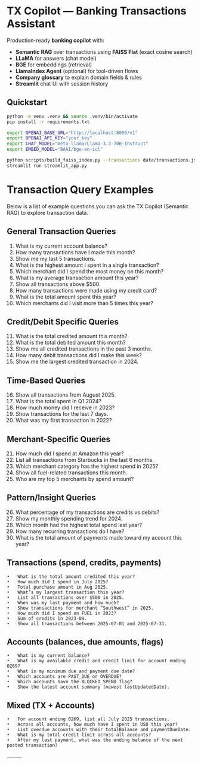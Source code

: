 # TX Copilot — Banking Transactions Assistant

Production-ready **banking copilot** with:
- **Semantic RAG** over transactions using **FAISS Flat** (exact cosine search)
- **LLaMA** for answers (chat model)
- **BGE** for embeddings (retrieval)
- **LlamaIndex Agent** (optional) for tool-driven flows
- **Company glossary** to explain domain fields & rules
- **Streamlit** chat UI with session history

## Quickstart

```bash
python -m venv .venv && source .venv/bin/activate
pip install -r requirements.txt

export OPENAI_BASE_URL="http://localhost:8000/v1"
export OPENAI_API_KEY="your_key"
export CHAT_MODEL="meta-llama/Llama-3.3-70B-Instruct"
export EMBED_MODEL="BAAI/bge-en-icl"

python scripts/build_faiss_index.py --transactions data/transactions.json
streamlit run streamlit_app.py
```

# Transaction Query Examples

Below is a list of example questions you can ask the TX Copilot (Semantic RAG) to explore transaction data.

## General Transaction Queries
1. What is my current account balance?
2. How many transactions have I made this month?
3. Show me my last 5 transactions.
4. What is the highest amount I spent in a single transaction?
5. Which merchant did I spend the most money on this month?
6. What is my average transaction amount this year?
7. Show all transactions above $500.
8. How many transactions were made using my credit card?
9. What is the total amount spent this year?
10. Which merchants did I visit more than 5 times this year?

## Credit/Debit Specific Queries
11. What is the total credited amount this month?
12. What is the total debited amount this month?
13. Show me all credited transactions in the past 3 months.
14. How many debit transactions did I make this week?
15. Show me the largest credited transaction in 2024.

## Time-Based Queries
16. Show all transactions from August 2025.
17. What is the total spent in Q1 2024?
18. How much money did I receive in 2023?
19. Show transactions for the last 7 days.
20. What was my first transaction in 2022?

## Merchant-Specific Queries
21. How much did I spend at Amazon this year?
22. List all transactions from Starbucks in the last 6 months.
23. Which merchant category has the highest spend in 2025?
24. Show all fuel-related transactions this month.
25. Who are my top 5 merchants by spend amount?

## Pattern/Insight Queries
26. What percentage of my transactions are credits vs debits?
27. Show my monthly spending trend for 2024.
28. Which month had the highest total spend last year?
29. How many recurring transactions do I have?
30. What is the total amount of payments made toward my account this year?

## Transactions (spend, credits, payments)
	•	What is the total amount credited this year?
	•	How much did I spend in July 2025?
	•	Total purchase amount in Aug 2025.
	•	What’s my largest transaction this year?
	•	List all transactions over $500 in 2025.
	•	When was my last payment and how much?
	•	Show transactions for merchant “Southwest” in 2025.
	•	How much did I spend on FUEL in 2023?
	•	Sum of credits in 2023-09.
	•	Show all transactions between 2025-07-01 and 2025-07-31.

## Accounts (balances, due amounts, flags)
	•	What is my current balance?
	•	What is my available credit and credit limit for account ending 0269?
	•	What is my minimum due and payment due date?
	•	Which accounts are PAST_DUE or OVERDUE?
	•	Which accounts have the BLOCKED_SPEND flag?
	•	Show the latest account summary (newest lastUpdatedDate).

## Mixed (TX + Accounts)
	•	For account ending 0269, list all July 2025 transactions.
	•	Across all accounts, how much have I spent in USD this year?
	•	List overdue accounts with their totalBalance and paymentDueDate.
	•	What is my total credit limit across all accounts?
	•	After my last payment, what was the ending balance of the next posted transaction?

⸻
